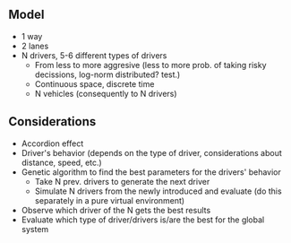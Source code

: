 ## Model

- 1 way
- 2 lanes
- N drivers, 5-6 different types of drivers
  - From less to more aggresive (less to more prob. of taking risky decissions, log-norm distributed? test.)
  - Continuous space, discrete time
  - N vehicles (consequently to N drivers)

## Considerations

- Accordion effect
- Driver's behavior (depends on the type of driver, considerations about distance, speed, etc.)
- Genetic algorithm to find the best parameters for the drivers' behavior
  - Take N prev. drivers to generate the next driver
  - Simulate N drivers from the newly introduced and evaluate (do this separately in a pure virtual environment)
- Observe which driver of the N gets the best results
- Evaluate which type of driver/drivers is/are the best for the global system 
